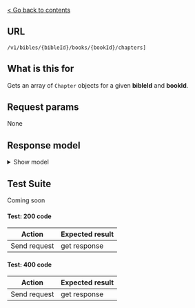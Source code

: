 [< Go back to contents](../README.md)

## URL

`/v1/bibles/{bibleId}/books/{bookId}/chapters]`

## What is this for

Gets an array of `Chapter` objects for a given **bibleId** and **bookId**.

## Request params

None

## Response model

<details><summary>Show model</summary>

```TypeScript
{
  data: [
    {
      id: string;
      bibleId: string;
      number: string;
      bookId: string;
      reference: string;
    },
  ];
}
```

</details>

## Test Suite

Coming soon

#### Test: 200 code

| Action       | Expected result |
| ------------ | --------------- |
| Send request | get response    |

#### Test: 400 code

| Action       | Expected result |
| ------------ | --------------- |
| Send request | get response    |
